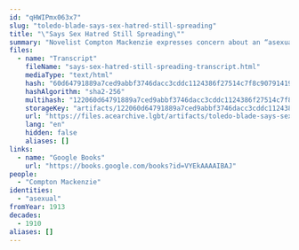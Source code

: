 ```yaml
---
id: "qHWIPmx063x7"
slug: "toledo-blade-says-sex-hatred-still-spreading"
title: "\"Says Sex Hatred Still Spreading\""
summary: "Novelist Compton Mackenzie expresses concern about an “asexual class” of people"
files:
  - name: "Transcript"
    fileName: "says-sex-hatred-still-spreading-transcript.html"
    mediaType: "text/html"
    hash: "60d64791889a7ced9abbf3746dacc3cddc1124386f27514c7f8c9079141938ff"
    hashAlgorithm: "sha2-256"
    multihash: "122060d64791889a7ced9abbf3746dacc3cddc1124386f27514c7f8c9079141938ff"
    storageKey: "artifacts/122060d64791889a7ced9abbf3746dacc3cddc1124386f27514c7f8c9079141938ff"
    url: "https://files.acearchive.lgbt/artifacts/toledo-blade-says-sex-hatred-still-spreading/says-sex-hatred-still-spreading-transcript.html"
    lang: "en"
    hidden: false
    aliases: []
links:
  - name: "Google Books"
    url: "https://books.google.com/books?id=VYEkAAAAIBAJ"
people:
  - "Compton Mackenzie"
identities:
  - "asexual"
fromYear: 1913
decades:
  - 1910
aliases: []
---
```

